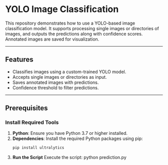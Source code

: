 # YOLO Image Classification

This repository demonstrates how to use a YOLO-based image classification model. It supports processing single images or directories of images, and outputs the predictions along with confidence scores. Annotated images are saved for visualization.

---

## Features
- Classifies images using a custom-trained YOLO model.
- Accepts single images or directories as input.
- Saves annotated images with predictions.
- Confidence threshold to filter predictions.

---

## Prerequisites
### Install Required Tools
1. **Python**: Ensure you have Python 3.7 or higher installed.
2. **Dependencies**: Install the required Python packages using pip:
   ```bash
   pip install ultralytics
3. **Run the Script**
Execute the script: python prediction.py

